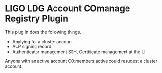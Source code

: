 # LIGO LDG Account COmanage Registry Plugin
This plug in does the following things. 
 - Applying for a cluster account
 - AUP signing record.
 - Authenticator management SSH, Certificate management at the UI


Anyone with an active account CO:members:active could resuqest a cluster account.
